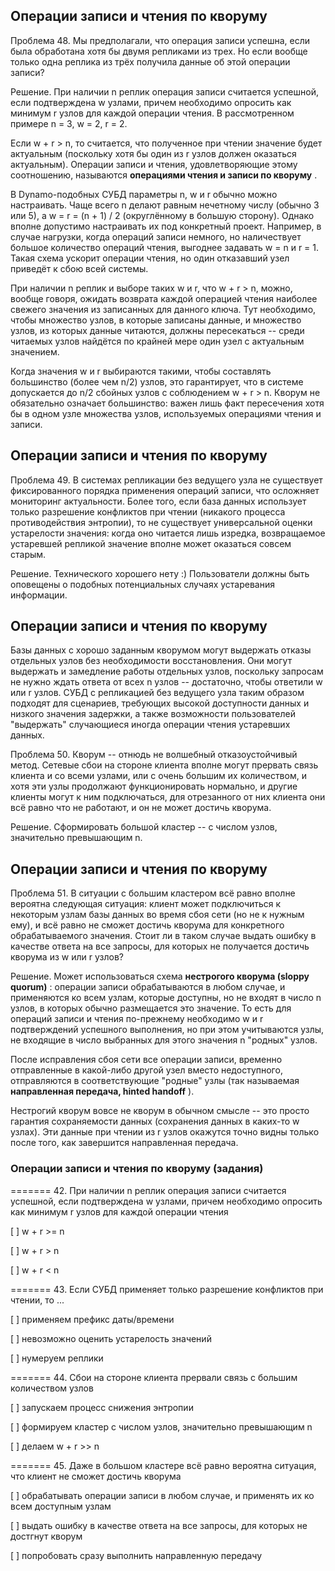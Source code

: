 ## Операции записи и чтения по кворуму

Проблема 48. Мы предполагали, что операция записи успешна, если была обработана хотя бы двумя репликами из трех. Но если вообще только одна реплика из трёх получила данные об этой операции записи?

Решение. При наличии n реплик операция записи считается успешной, если подтверждена w узлами, причем необходимо опросить как минимум r узлов для каждой операции чтения. В рассмотренном примере n = 3, w = 2, r = 2.

Если w + r > n, то считается, что полученное при чтении значение будет актуальным (поскольку хотя бы один из r узлов должен оказаться актуальным). Операции записи и чтения, удовлетворяющие этому соотношению, называются  **операциями чтения и записи по кворуму** .

В Dynamo-подобных СУБД параметры n, w и r обычно можно настраивать. Чаще всего n делают равным нечетному числу (обычно 3 или 5), а w = r = (n + 1) / 2 (округлённому в большую сторону). Однако вполне допустимо настраивать их под конкретный проект. Например, в случае нагрузки, когда операций записи немного, но наличествует большое количество операций чтения, выгоднее задавать w = n и r = 1. Такая схема ускорит операции чтения, но один отказавший узел приведёт к сбою всей системы.

При наличии n реплик и выборе таких w и r, что w + r > n, можно, вообще говоря, ожидать возврата каждой операцией чтения наиболее свежего значения из записанных для данного ключа. Тут необходимо, чтобы множество узлов, в которые записаны данные, и множество узлов, из которых данные читаются, должны пересекаться -- среди читаемых узлов найдётся по крайней мере один узел с актуальным значением.

Когда значения w и r выбираются такими, чтобы составлять большинство (более чем n/2) узлов, это гарантирует, что в системе допускается до n/2 сбойных узлов с соблюдением w + r > n. Кворум не обязательно означает большинство: важен лишь факт пересечения хотя бы в одном узле множества узлов, используемых операциями чтения и записи.


## Операции записи и чтения по кворуму

Проблема 49. В системах репликации без ведущего узла не существует фиксированного порядка применения операций записи, что осложняет мониторинг актуальности. Более того, если база данных использует только разрешение конфликтов при чтении (никакого процесса противодействия энтропии), то не существует универсальной оценки устарелости значения: когда оно читается лишь изредка, возвращаемое устаревшей репликой значение вполне может оказаться совсем старым.

Решение. Технического хорошего нету :) Пользователи должны быть оповещены о подобных потенциальных случаях устаревания информации.


## Операции записи и чтения по кворуму

Базы данных с хорошо заданным кворумом могут выдержать отказы отдельных узлов без необходимости восстановления. Они могут выдержать и замедление работы отдельных узлов, поскольку запросам не нужно ждать ответа от всех n узлов -- достаточно, чтобы ответили w или r узлов. СУБД с репликацией без ведущего узла таким образом подходят для сценариев, требующих высокой доступности данных и низкого значения задержки, а также возможности пользователей "выдержать" случающиеся иногда операции чтения устаревших данных.

Проблема 50. Кворум -- отнюдь не волшебный отказоустойчивый метод. Сетевые сбои на стороне клиента вполне могут прервать связь клиента и со всеми узлами, или с очень большим их количеством, и хотя эти узлы продолжают функционировать нормально, и другие клиенты могут к ним подключаться, для отрезанного от них клиента они всё равно что не работают, и он не может достичь кворума.

Решение. Сформировать большой кластер -- с числом узлов, значительно превышающим n.


## Операции записи и чтения по кворуму

Проблема 51. В ситуации с большим кластером всё равно вполне вероятна следующая ситуация: клиент может подключиться к некоторым узлам базы данных во время сбоя сети (но не к нужным ему), и всё равно не сможет достичь кворума для конкретного обрабатываемого значения. Стоит ли в таком случае выдать ошибку в качестве ответа на все запросы, для которых не получается достичь кворума из w или r узлов?

Решение. Может использоваться схема  **нестрогого кворума (sloppy quorum)** : операции записи обрабатываются в любом случае, и применяются ко всем узлам, которые доступны, но не входят в число n узлов, в которых обычно размещается это значение. То есть для операций записи и чтения по-прежнему необходимо w и r подтверждений успешного выполнения, но при этом учитываются узлы, не входящие в число выбранных для этого значения n "родных" узлов.

После исправления сбоя сети все операции записи, временно отправленные в какой-либо другой узел вместо недоступного, отправляются в соответствующие "родные" узлы (так называемая  **направленная передача, hinted handoff** ).

Нестрогий кворум вовсе не кворум в обычном смысле -- это просто гарантия сохраняемости данных (сохранения данных в каких-то w узлах). Эти данные при чтении из r узлов окажутся точно видны только после того, как завершится направленная передача.


### Операции записи и чтения по кворуму (задания)

======= 42. При наличии n реплик операция записи считается успешной, если подтверждена w узлами, причем необходимо опросить как минимум r узлов для каждой операции чтения

[ ] w + r >= n

[ ] w + r > n

[ ] w + r < n

======= 43. Если СУБД применяет только разрешение конфликтов при чтении, то ...

[ ] применяем префикс даты/времени

[ ] невозможно оценить устарелость значений

[ ] нумеруем реплики

======= 44. Сбои на стороне клиента прервали связь с большим количеством узлов

[ ] запускаем процесс снижения энтропии

[ ] формируем кластер с числом узлов, значительно превышающим n

[ ] делаем w + r >> n

======= 45. Даже в большом кластере всё равно вероятна ситуация, что клиент не сможет достичь кворума

[ ] обрабатывать операции записи в любом случае, и применять их ко всем доступным узлам

[ ] выдать ошибку в качестве ответа на все запросы, для которых не достгнут кворум

[ ] попробовать сразу выполнить направленную передачу
